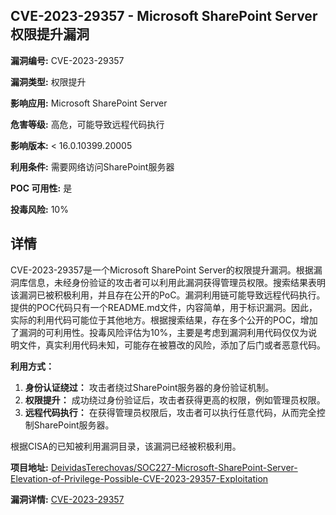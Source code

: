 ## CVE-2023-29357 - Microsoft SharePoint Server 权限提升漏洞

**漏洞编号:** CVE-2023-29357

**漏洞类型:** 权限提升

**影响应用:** Microsoft SharePoint Server

**危害等级:** 高危，可能导致远程代码执行

**影响版本:** < 16.0.10399.20005

**利用条件:** 需要网络访问SharePoint服务器

**POC 可用性:** 是

**投毒风险:** 10%

## 详情

CVE-2023-29357是一个Microsoft SharePoint Server的权限提升漏洞。根据漏洞库信息，未经身份验证的攻击者可以利用此漏洞获得管理员权限。搜索结果表明该漏洞已被积极利用，并且存在公开的PoC。漏洞利用链可能导致远程代码执行。提供的POC代码只有一个README.md文件，内容简单，用于标识漏洞。因此，实际的利用代码可能位于其他地方。根据搜索结果，存在多个公开的POC，增加了漏洞的可利用性。投毒风险评估为10%，主要是考虑到漏洞利用代码仅仅为说明文件，真实利用代码未知，可能存在被篡改的风险，添加了后门或者恶意代码。

**利用方式：**

1.  **身份认证绕过：** 攻击者绕过SharePoint服务器的身份验证机制。
2.  **权限提升：** 成功绕过身份验证后，攻击者获得更高的权限，例如管理员权限。
3.  **远程代码执行：** 在获得管理员权限后，攻击者可以执行任意代码，从而完全控制SharePoint服务器。

根据CISA的已知被利用漏洞目录，该漏洞已经被积极利用。


**项目地址:** [DeividasTerechovas/SOC227-Microsoft-SharePoint-Server-Elevation-of-Privilege-Possible-CVE-2023-29357-Exploitation](https://github.com/DeividasTerechovas/SOC227-Microsoft-SharePoint-Server-Elevation-of-Privilege-Possible-CVE-2023-29357-Exploitation)

**漏洞详情:** [CVE-2023-29357](https://nvd.nist.gov/vuln/detail/CVE-2023-29357)